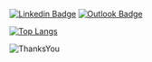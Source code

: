 

[![Linkedin Badge](https://img.shields.io/badge/-biancadsferreira-blue?style=flat-square&logo=Linkedin&logoColor=white&link=www.linkedin.com/in/biancadsferreira/)](www.linkedin.com/in/biancadsferreira/)
[![Outlook Badge](https://img.shields.io/badge/biancasferreira@outlook.com-0078D4?style=flat-square&logo=microsoft-outlook&logoColor=white&link=mailto:biancasferreira@outlook.com)](mailto:biancasferreira@outlook.com)

[![Top Langs](https://github-readme-stats.vercel.app/api/top-langs/?username=biancasferreira)](https://github.com/biancasferreira/github-readme-stats)


![ThanksYou](https://img.shields.io/badge/🚀_Obrigada_por_visitar_meu_perfil!_🧠_-dodgerred.svg?style=for-the-badge)
